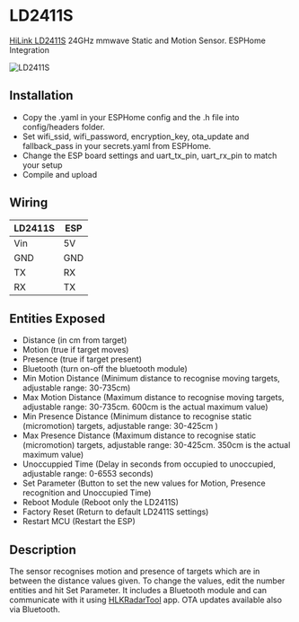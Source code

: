 # LD2411S
[HiLink LD2411S](http://aliexpress.com/item/1005005570708923.html) 24GHz mmwave Static and Motion Sensor. ESPHome Integration

![LD2411S](https://www.hlktech.net/res/_cache/auto/14/1459.png)

## Installation
* Copy the .yaml in your ESPHome config and the .h file into config/headers folder. 
* Set wifi_ssid, wifi_password, encryption_key, ota_update and fallback_pass in your secrets.yaml from ESPHome.
* Change the ESP board settings and uart_tx_pin, uart_rx_pin to match your setup
* Compile and upload

## Wiring
LD2411S | ESP | 
-------- | -------- |
Vin | 5V | 
GND | GND |
TX | RX |
RX | TX  | 

## Entities Exposed
* Distance (in cm from target)
* Motion (true if target moves)
* Presence (true if target present)
* Bluetooth (turn on-off the bluetooth module)
* Min Motion Distance (Minimum distance to recognise moving targets, adjustable range: 30-735cm)
* Max Motion Distance (Maximum distance to recognise moving targets, adjustable range: 30-735cm. 600cm is the actual maximum value)
* Min Presence Distance (Minimum distance to recognise static (micromotion) targets, adjustable range: 30-425cm )
* Max Presence Distance (Maximum distance to recognise static (micromotion) targets, adjustable range: 30-425cm. 350cm is the actual maximum value)
* Unoccuppied Time (Delay in seconds from occupied to unoccupied, adjustable range: 0-6553 seconds)
* Set Parameter (Button to set the new values for Motion, Presence recognition and Unoccupied Time)
* Reboot Module (Reboot only the LD2411S)
* Factory Reset (Return to default LD2411S settings)
* Restart MCU (Restart the ESP)

## Description
The sensor recognises motion and presence of targets which are in between the distance values given. To change the values, edit the number entities and hit Set Parameter. 
It includes a Bluetooth module and can communicate with it using [HLKRadarTool](https://www.pgyer.com/Lq8p) app.
OTA updates available also via Bluetooth.
